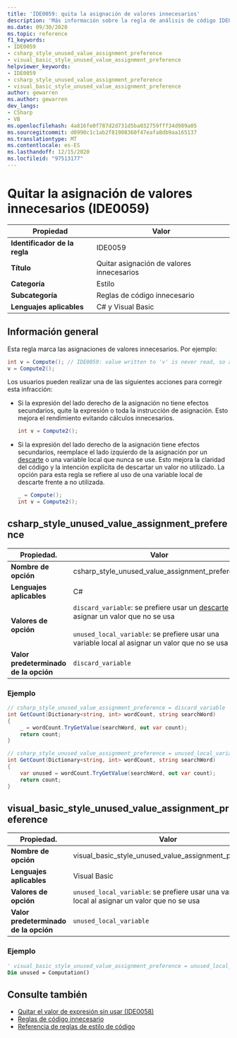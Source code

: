 ```yaml
---
title: 'IDE0059: quita la asignación de valores innecesarios'
description: 'Más información sobre la regla de análisis de código IDE0059: eliminación de la asignación de valores innecesarios'
ms.date: 09/30/2020
ms.topic: reference
f1_keywords:
- IDE0059
- csharp_style_unused_value_assignment_preference
- visual_basic_style_unused_value_assignment_preference
helpviewer_keywords:
- IDE0059
- csharp_style_unused_value_assignment_preference
- visual_basic_style_unused_value_assignment_preference
author: gewarren
ms.author: gewarren
dev_langs:
- CSharp
- VB
ms.openlocfilehash: 4a816fe0f787d2d731d5ba032759fff34d989a05
ms.sourcegitcommit: d0990c1c1ab2f81908360f47eafa8db9aa165137
ms.translationtype: MT
ms.contentlocale: es-ES
ms.lasthandoff: 12/15/2020
ms.locfileid: "97513177"
---
```

# <a name="remove-unnecessary-value-assignment-ide0059"></a>Quitar la asignación de valores innecesarios (IDE0059)

|Propiedad|Valor|
|-|-|
| **Identificador de la regla** | IDE0059 |
| **Título** | Quitar asignación de valores innecesarios |
| **Categoría** | Estilo |
| **Subcategoría** | Reglas de código innecesario |
| **Lenguajes aplicables** | C# y Visual Basic |

## <a name="overview"></a>Información general

Esta regla marca las asignaciones de valores innecesarios. Por ejemplo:

```csharp
int v = Compute(); // IDE0059: value written to 'v' is never read, so assignment to 'v' is unnecessary.
v = Compute2();
```

Los usuarios pueden realizar una de las siguientes acciones para corregir esta infracción:

- Si la expresión del lado derecho de la asignación no tiene efectos secundarios, quite la expresión o toda la instrucción de asignación. Esto mejora el rendimiento evitando cálculos innecesarios.

  ```csharp
  int v = Compute2();
  ```

- Si la expresión del lado derecho de la asignación tiene efectos secundarios, reemplace el lado izquierdo de la asignación por un [descarte](../../../csharp/discards.md) o una variable local que nunca se use. Esto mejora la claridad del código y la intención explícita de descartar un valor no utilizado. La opción para esta regla se refiere al uso de una variable local de descarte frente a no utilizada.

  ```csharp
  _ = Compute();
  int v = Compute2();
  ```

## <a name="csharp_style_unused_value_assignment_preference"></a>csharp_style_unused_value_assignment_preference

|Propiedad.|Valor|
|-|-|
| **Nombre de opción** | csharp_style_unused_value_assignment_preference
| **Lenguajes aplicables** | C# |
| **Valores de opción** | `discard_variable`: se prefiere usar un [descarte](../../../csharp/discards.md) al asignar un valor que no se usa<br /><br />`unused_local_variable`: se prefiere usar una variable local al asignar un valor que no se usa |
| **Valor predeterminado de la opción** | `discard_variable` |

### <a name="example"></a>Ejemplo

```csharp
// csharp_style_unused_value_assignment_preference = discard_variable
int GetCount(Dictionary<string, int> wordCount, string searchWord)
{
    _ = wordCount.TryGetValue(searchWord, out var count);
    return count;
}

// csharp_style_unused_value_assignment_preference = unused_local_variable
int GetCount(Dictionary<string, int> wordCount, string searchWord)
{
    var unused = wordCount.TryGetValue(searchWord, out var count);
    return count;
}
```

## <a name="visual_basic_style_unused_value_assignment_preference"></a>visual_basic_style_unused_value_assignment_preference

|Propiedad.|Valor|
|-|-|
| **Nombre de opción** | visual_basic_style_unused_value_assignment_preference
| **Lenguajes aplicables** | Visual Basic |
| **Valores de opción** | `unused_local_variable`: se prefiere usar una variable local al asignar un valor que no se usa |
| **Valor predeterminado de la opción** | `unused_local_variable` |

### <a name="example"></a>Ejemplo

```vb
' visual_basic_style_unused_value_assignment_preference = unused_local_variable
Dim unused = Computation()
```

## <a name="see-also"></a>Consulte también

- [Quitar el valor de expresión sin usar (IDE0058)](ide0058.md)
- [Reglas de código innecesario](unnecessary-code-rules.md)
- [Referencia de reglas de estilo de código](index.md)
